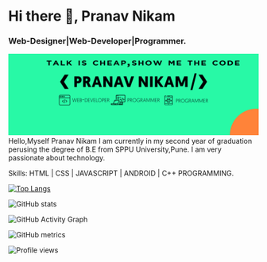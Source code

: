 # Hi there 👋, Pranav Nikam
### Web-Designer|Web-Developer|Programmer.
![I am GitHub Readme Generator's creator](https://github.com/pranavnikam3110/pranavnikam3110/blob/main/github2.jpg)
Hello,Myself Pranav Nikam I am currently in my second year of graduation perusing the degree of B.E from SPPU University,Pune. I am very passionate about technology.

Skills: HTML | CSS | JAVASCRIPT | ANDROID | C++ PROGRAMMING.





[![Top Langs](https://github-readme-stats.vercel.app/api/top-langs/?username=pranavnikam3110)](https://github.com/anuraghazra/github-readme-stats)

![GitHub stats](https://github-readme-stats.vercel.app/api?username=pranavnikam3110&show_icons=true)  

![GitHub Activity Graph](https://activity-graph.herokuapp.com/graph?username=pranavnikam3110)  

![GitHub metrics](https://metrics.lecoq.io/pranavnikam3110)  

![Profile views](https://gpvc.arturio.dev/pranavnikam3110)  
